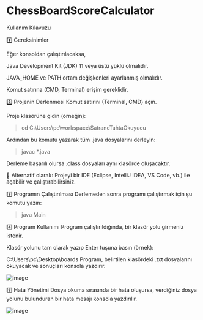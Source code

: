 # ChessBoardScoreCalculator

Kullanım Kılavuzu
 
1️⃣ Gereksinimler

Eğer konsoldan çalıştırılacaksa,

Java Development Kit (JDK) 11 veya üstü yüklü olmalıdır.

JAVA_HOME ve PATH ortam değişkenleri ayarlanmış olmalıdır.

Komut satırına (CMD, Terminal) erişim gereklidir.

2️⃣ Projenin Derlenmesi
Komut satırını (Terminal, CMD) açın.

Proje klasörüne gidin (örneğin):
> cd C:\Users\pc\workspace\SatrancTahtaOkuyucu

Ardından bu komutu yazarak tüm .java dosyalarını derleyin:
> javac *.java

Derleme başarılı olursa .class dosyaları aynı klasörde oluşacaktır.

🔀 Alternatif olarak: Projeyi bir IDE (Eclipse, IntelliJ IDEA, VS Code, vb.) ile açabilir ve çalıştırabilirsiniz.

3️⃣ Programın Çalıştırılması
Derlemeden sonra programı çalıştırmak için şu komutu yazın:
> java Main

4️⃣ Program Kullanımı
Program çalıştırıldığında, bir klasör yolu girmeniz istenir.

Klasör yolunu tam olarak yazıp Enter tuşuna basın (örnek):

C:\Users\pc\Desktop\boards
Program, belirtilen klasördeki .txt dosyalarını okuyacak ve sonuçları konsola yazdırır.

![image](https://github.com/user-attachments/assets/1ebeb157-3928-4716-935d-8780a0b956b0)

5️⃣ Hata Yönetimi
Dosya okuma sırasında bir hata oluşursa, verdiğiniz dosya yolunu bulunduran bir hata mesajı konsola yazdırılır.

![image](https://github.com/user-attachments/assets/a31af3ee-d806-478e-8997-2c97cc9d5eea)

